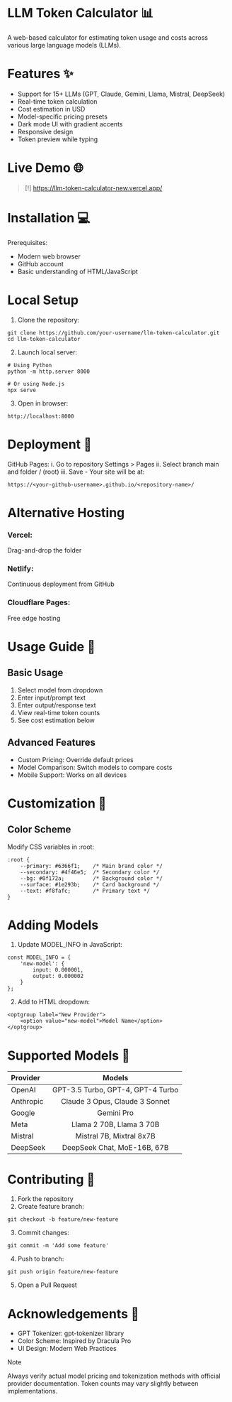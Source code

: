# LLM Token Calculator 📊
A web-based calculator for estimating token usage and costs across various large language models (LLMs).

# Features ✨
- Support for 15+ LLMs (GPT, Claude, Gemini, Llama, Mistral, DeepSeek)
- Real-time token calculation
- Cost estimation in USD
- Model-specific pricing presets
- Dark mode UI with gradient accents
- Responsive design
- Token preview while typing

# Live Demo 🌐
> [!]
> https://llm-token-calculator-new.vercel.app/

# Installation 💻
Prerequisites:
* Modern web browser
* GitHub account
* Basic understanding of HTML/JavaScript

# Local Setup

1. Clone the repository:

```
git clone https://github.com/your-username/llm-token-calculator.git
cd llm-token-calculator
```

2. Launch local server:

```
# Using Python
python -m http.server 8000

# Or using Node.js
npx serve
```

3. Open in browser:

```
http://localhost:8000
```

# Deployment 🚀
GitHub Pages:
i. Go to repository Settings > Pages
ii. Select branch main and folder / (root)
iii. Save - Your site will be at:

```
https://<your-github-username>.github.io/<repository-name>/
```

# Alternative Hosting
### Vercel:
Drag-and-drop the folder
### Netlify:
Continuous deployment from GitHub
### Cloudflare Pages:
Free edge hosting

# Usage Guide 📖
## Basic Usage
1. Select model from dropdown
2. Enter input/prompt text
3. Enter output/response text
4. View real-time token counts
5. See cost estimation below

## Advanced Features
* Custom Pricing: Override default prices
* Model Comparison: Switch models to compare costs
* Mobile Support: Works on all devices

# Customization 🎨
## Color Scheme
Modify CSS variables in :root:
```
:root {
    --primary: #6366f1;    /* Main brand color */
    --secondary: #4f46e5;  /* Secondary color */
    --bg: #0f172a;         /* Background color */
    --surface: #1e293b;    /* Card background */
    --text: #f8fafc;       /* Primary text */
}
```
# Adding Models
1. Update MODEL_INFO in JavaScript:
```
const MODEL_INFO = {
    'new-model': { 
        input: 0.000001, 
        output: 0.000002 
    }
};
```
2. Add to HTML dropdown:
```
<optgroup label="New Provider">
    <option value="new-model">Model Name</option>
</optgroup>
```

# Supported Models 🤖
| Provider | Models | 
| :---- | :----: |
| OpenAI | GPT-3.5 Turbo, GPT-4, GPT-4 Turbo |
| Anthropic | Claude 3 Opus, Claude 3 Sonnet |
| Google | Gemini Pro |
| Meta | Llama 2 70B, Llama 3 70B |
| Mistral |	Mistral 7B, Mixtral 8x7B |
| DeepSeek | DeepSeek Chat, MoE-16B, 67B |

# Contributing 🤝
1. Fork the repository
2. Create feature branch:
```
git checkout -b feature/new-feature
```
3. Commit changes:
```
git commit -m 'Add some feature'
```
4. Push to branch:
```
git push origin feature/new-feature
```
5. Open a Pull Request

# Acknowledgements 🙏
* GPT Tokenizer: gpt-tokenizer library
* Color Scheme: Inspired by Dracula Pro
* UI Design: Modern Web Practices

> [!NOTE]
> Always verify actual model pricing and tokenization methods with official provider documentation. Token counts may vary slightly between implementations.

